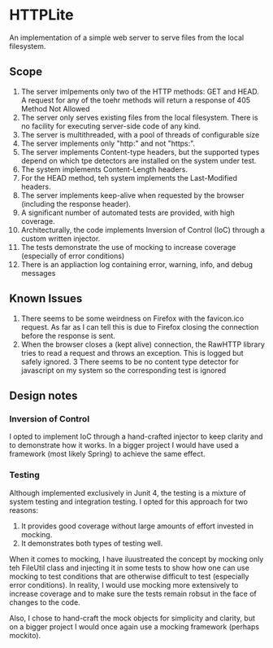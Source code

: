 # HTTPLite

An implementation of a simple web server to serve files from the local filesystem.

## Scope

1. The server imlpements only two of the HTTP methods: GET and HEAD. A request for any of the toehr methods will return a response of 405 Method Not Allowed
2. The server only serves existing files from the local filesystem. There is no facility for executing server-side code of any kind.
3. The server is multithreaded, with a pool of threads of configurable size
4. The server implements only "http:" and not "https:".
5. The server implements Content-type headers, but the supported types depend on which tpe detectors are installed on the system under test.
6. The system implements Content-Length headers.
7. For the HEAD method, teh system implements the Last-Modified headers.
8. The server implements keep-alive when requested by the browser (including the response header).
9. A significant number of automated tests are provided, with high coverage.
10. Architecturally, the code implements Inversion of Control (IoC) through a custom written injector.
11. The tests demonstrate the use of mocking to increase coverage (especially of error conditions)
12. There is an appliaction log containing error, warning, info, and debug messages

## Known Issues

1. There seems to be some weirdness on Firefox with the favicon.ico request. As far as I can tell this is due to Firefox closing the connection before the response is sent.
2. When the browser closes a (kept alive) connection, the RawHTTP library tries to read a request and throws an exception. This is logged but safely ignored.
3 There seems to be no content type detector for javascript on my system so the corresponding test is ignored

## Design notes

### Inversion of Control

I opted to implement IoC through a hand-crafted injector to keep clarity and to demonstrate how it works. In a bigger project I would have used a framework (most likely Spring) to achieve the same effect.

### Testing

Although implemented exclusively in Junit 4, the testing is a mixture of system testing and integration testing. I opted for this approach for two reasons:
1. It provides good coverage without large amounts of effort invested in mocking.
2. It demonstrates both types of testing well. 

When it comes to mocking, I have iluustreated the concept by mocking only teh FileUtil class and injecting it in some tests to show how one can use mocking to test conditions that are otherwise difficult to test (especially error conditions). In reality, I would use mocking more extensively to increase coverage and to make sure the tests remain robsut in the face of changes to the code. 

Also, I chose to hand-craft the mock objects for simplicity and clarity, but on a bigger project I would once again use a mocking framework (perhaps mockito).
